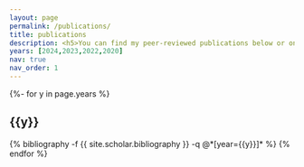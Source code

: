 ```yaml
---
layout: page
permalink: /publications/
title: publications
description: <h5>You can find my peer-reviewed publications below or on my <a href = 'https://scholar.google.com/citations?user=9B1Rs6sAAAAJ&hl=en'>Google Scholar page</a>.</h5>
years: [2024,2023,2022,2020]
nav: true
nav_order: 1
---
```

<!-- _pages/publications.md -->
<div class="publications">

{%- for y in page.years %}
  <h2 class="year">{{y}}</h2>
  {% bibliography -f {{ site.scholar.bibliography }} -q @*[year={{y}}]* %}
{% endfor %}

</div>
